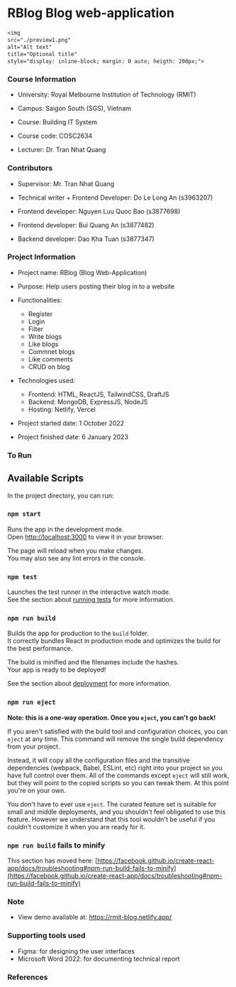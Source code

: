 # RBlog Blog web-application

    <img
    src="./preview1.png"
    alt="Alt text"
    title="Optional title"
    style="display: inline-block; margin: 0 auto; heigth: 200px;">

### Course Information

- University: Royal Melbourne Institution of Technology (RMIT)
- Campus: Saigon South (SGS), Vietnam

- Course: Building IT System
- Course code: COSC2634
- Lecturer: Dr. Tran Nhat Quang

### Contributors

- Supervisor: Mr. Tran Nhat Quang

- Technical writer + Frontend Developer: Do Le Long An (s3963207)
- Frontend developer: Nguyen Luu Quoc Bao (s3877698)
- Frontend developer: Bui Quang An (s3877482)
- Backend developer: Dao Kha Tuan (s3877347)

### Project Information

- Project name: RBlog (Blog Web-Application)
- Purpose: Help users posting their blog in to a website
- Functionalities:
  - Register
  - Login
  - Filter
  - Write blogs
  - Like blogs
  - Commnet blogs
  - Like comments
  - CRUD on blog
- Technologies used:

  - Frontend: HTML, ReactJS, TailwindCSS, DraftJS
  - Backend: MongoDB, ExpressJS, NodeJS
  - Hosting: Netlify, Vercel

- Project started date: 1 October 2022
- Project finished date: 6 January 2023

### To Run

## Available Scripts

In the project directory, you can run:

### `npm start`

Runs the app in the development mode.\
Open [http://localhost:3000](http://localhost:3000) to view it in your browser.

The page will reload when you make changes.\
You may also see any lint errors in the console.

### `npm test`

Launches the test runner in the interactive watch mode.\
See the section about [running tests](https://facebook.github.io/create-react-app/docs/running-tests) for more information.

### `npm run build`

Builds the app for production to the `build` folder.\
It correctly bundles React in production mode and optimizes the build for the best performance.

The build is minified and the filenames include the hashes.\
Your app is ready to be deployed!

See the section about [deployment](https://facebook.github.io/create-react-app/docs/deployment) for more information.

### `npm run eject`

**Note: this is a one-way operation. Once you `eject`, you can't go back!**

If you aren't satisfied with the build tool and configuration choices, you can `eject` at any time. This command will remove the single build dependency from your project.

Instead, it will copy all the configuration files and the transitive dependencies (webpack, Babel, ESLint, etc) right into your project so you have full control over them. All of the commands except `eject` will still work, but they will point to the copied scripts so you can tweak them. At this point you're on your own.

You don't have to ever use `eject`. The curated feature set is suitable for small and middle deployments, and you shouldn't feel obligated to use this feature. However we understand that this tool wouldn't be useful if you couldn't customize it when you are ready for it.

### `npm run build` fails to minify

This section has moved here: [https://facebook.github.io/create-react-app/docs/troubleshooting#npm-run-build-fails-to-minify](https://facebook.github.io/create-react-app/docs/troubleshooting#npm-run-build-fails-to-minify)

### Note

- View demo available at: https://rmit-blog.netlify.app/

### Supporting tools used

- Figma: for designing the user interfaces
- Microsoft Word 2022: for documenting technical report

### References
